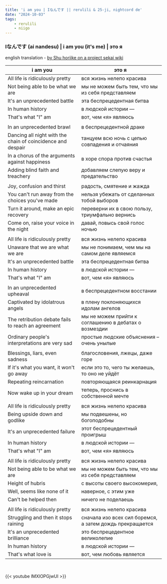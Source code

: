 ```yaml
---
title: 'i am you | Iなんです || rerulili & 25-ji, nightcord de'
date: "2024-10-03"
tags:
    - rerulili
    - niigo
---
```


### Iなんです (ai nandesu) | i am you (it's me) | это я

english translation - [by Shu horiike on a project sekai wiki](https://projectsekai.fandom.com/wiki/I_Nandesu)

i am you | это я
--|--
All life is ridiculously pretty | вся жизнь нелепо красива
Not being able to be what we are | мы не можем быть тем, что мы из себя представляем
It's an unprecedented battle | эта беспрецедентная битва
In human history | в людской истории —
That's what "I" am | вот, чем «я» являюсь
|||
In an unprecedented brawl | в беспрецедентной драке
Dancing all night with the chain of coincidence and despair | танцуем всю ночь с цепью совпадения и отчаяния 
In a chorus of the arguments against happiness | в хоре спора против счастья
Adding blind faith and treachery | добавляем слепую веру и предательство 
|||
Joy, confusion and thirst | радость, смятение и жажда
You can't run away from the choices you've made | нельзя убежать от сделанных тобой выборов
Turn it around, make an epic recovery | переверни их в свою пользу, триумфально вернись
Come on, raise your voice in the night | давай, повысь свой голос ночью
|||
All life is ridiculously pretty | вся жизнь нелепо красива
Unaware that we are what we are | мы не понимаем, чем мы на самом деле являемся
It's an unprecedented battle | эта беспрецедентная битва
In human history | в людской истории —
That's what "I" am | вот, чем «я» являюсь
|||
In an unprecedented upheaval | в беспрецедентном восстании
Captivated by idolatrous angels | в плену поклоняющихся идолам ангелов
The retribution debate fails to reach an agreement | мы не можем прийти к соглашению в дебатах о возмездии
Ordinary people's interpretations are very sad | простые людские объяснения – очень унылые
|||
Blessings, liars, even sadness | благословения, лжецы, даже горе
If it's what you want, it won't go away | если это то, чего ты желаешь, то оно не уйдёт
Repeating reincarnation | повторяющаяся реинкарнация 
Now wake up in your dream | теперь, проснись в собственной мечте
|||
All life is ridiculously pretty | вся жизнь нелепо красива
Being upside down and godlike | мы подвешены, но богоподобны
It's an unprecedented failure | этот беспрецедентный проигрыш
In human history | в людской истории —
That's what "I" am | вот, чем «я» являюсь
|||
All life is ridiculously pretty | вся жизнь нелепо красива
Not being able to be what we are | мы не можем быть тем, что мы из себя представляем
Height of hubris | с высоты своего высокомерия,
Well, seems like none of it | наверное, с этим уже
Can't be helped then | ничего не поделаешь
|||
All life is ridiculously pretty | вся жизнь нелепо красива
Struggling and then it stops raining | сначала изо всех сил боремся, а затем дождь прекращается
It's an unprecedented brilliance | это беспрецедентное великолепие
In human history | в людской истории —
That's what love is | вот, чем любовь является

<br>

{{< youtube lMXlOPGjwUI >}}